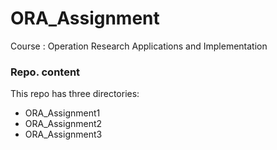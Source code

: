 # ORA_Assignment

Course : Operation Research Applications and Implementation

### Repo. content

This repo has three directories:
- ORA_Assignment1
- ORA_Assignment2
- ORA_Assignment3

